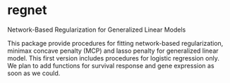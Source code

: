 # regnet
Network-Based Regularization for Generalized Linear Models

This package provide procedures for fitting network-based regularization,
minimax concave penalty (MCP) and lasso penalty for generalized linear model. This first
version includes procedures for logistic regression only. We plan to add functions for survival response and gene expression as soon as we could.
